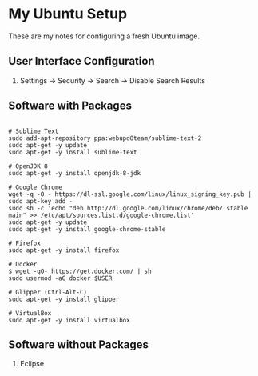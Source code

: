 # My Ubuntu Setup

These are my notes for configuring a fresh Ubuntu image.

## User Interface Configuration
1. Settings -> Security -> Search -> Disable Search Results


## Software with Packages
```Shell

# Sublime Text
sudo add-apt-repository ppa:webupd8team/sublime-text-2
sudo apt-get -y update
sudo apt-get -y install sublime-text

# OpenJDK 8
sudo apt-get -y install openjdk-8-jdk

# Google Chrome
wget -q -O - https://dl-ssl.google.com/linux/linux_signing_key.pub | sudo apt-key add -
sudo sh -c 'echo "deb http://dl.google.com/linux/chrome/deb/ stable main" >> /etc/apt/sources.list.d/google-chrome.list'
sudo apt-get -y update
sudo apt-get -y install google-chrome-stable

# Firefox
sudo apt-get -y install firefox

# Docker
$ wget -qO- https://get.docker.com/ | sh
sudo usermod -aG docker $USER

# Glipper (Ctrl-Alt-C)
sudo apt-get -y install glipper

# VirtualBox
sudo apt-get -y install virtualbox 
```
## Software without Packages
1. Eclipse
